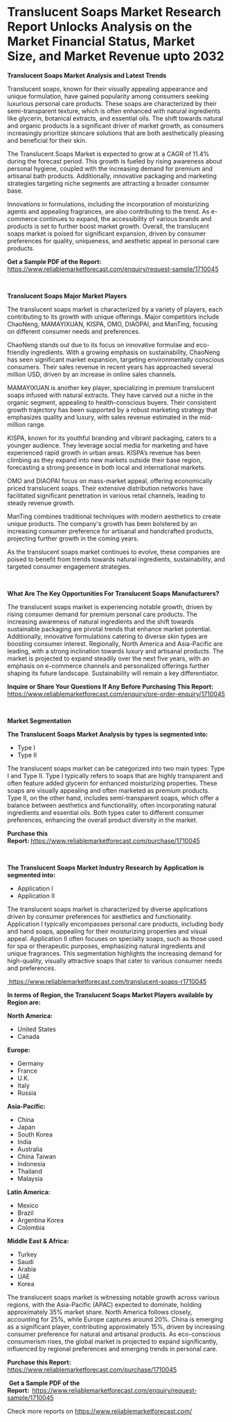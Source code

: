 <p><h1>Translucent Soaps Market Research Report Unlocks Analysis on the Market Financial Status, Market Size, and Market Revenue upto 2032</h1></p><p><strong>Translucent Soaps Market Analysis and Latest Trends</strong></p>
<p><p>Translucent soaps, known for their visually appealing appearance and unique formulation, have gained popularity among consumers seeking luxurious personal care products. These soaps are characterized by their semi-transparent texture, which is often enhanced with natural ingredients like glycerin, botanical extracts, and essential oils. The shift towards natural and organic products is a significant driver of market growth, as consumers increasingly prioritize skincare solutions that are both aesthetically pleasing and beneficial for their skin.</p><p>The Translucent Soaps Market is expected to grow at a CAGR of 11.4% during the forecast period. This growth is fueled by rising awareness about personal hygiene, coupled with the increasing demand for premium and artisanal bath products. Additionally, innovative packaging and marketing strategies targeting niche segments are attracting a broader consumer base.</p><p>Innovations in formulations, including the incorporation of moisturizing agents and appealing fragrances, are also contributing to the trend. As e-commerce continues to expand, the accessibility of various brands and products is set to further boost market growth. Overall, the translucent soaps market is poised for significant expansion, driven by consumer preferences for quality, uniqueness, and aesthetic appeal in personal care products.</p></p>
<p><strong>Get a Sample PDF of the Report:&nbsp;</strong> <a href="https://www.reliablemarketforecast.com/enquiry/request-sample/1710045?utm_campaign=2479&utm_medium=2&utm_source=Github&utm_content=ia&utm_term=27032025&utm_id=translucent-soaps">https://www.reliablemarketforecast.com/enquiry/request-sample/1710045</a></p>
<p>&nbsp;</p>
<p><strong>Translucent Soaps Major Market Players</strong></p>
<p><p>The translucent soaps market is characterized by a variety of players, each contributing to its growth with unique offerings. Major competitors include ChaoNeng, MAMAYIXUAN, KISPA, OMO, DIAOPAI, and ManTing, focusing on different consumer needs and preferences.</p><p>ChaoNeng stands out due to its focus on innovative formulae and eco-friendly ingredients. With a growing emphasis on sustainability, ChaoNeng has seen significant market expansion, targeting environmentally conscious consumers. Their sales revenue in recent years has approached several million USD, driven by an increase in online sales channels.</p><p>MAMAYIXUAN is another key player, specializing in premium translucent soaps infused with natural extracts. They have carved out a niche in the organic segment, appealing to health-conscious buyers. Their consistent growth trajectory has been supported by a robust marketing strategy that emphasizes quality and luxury, with sales revenue estimated in the mid-million range.</p><p>KISPA, known for its youthful branding and vibrant packaging, caters to a younger audience. They leverage social media for marketing and have experienced rapid growth in urban areas. KISPA’s revenue has been climbing as they expand into new markets outside their base region, forecasting a strong presence in both local and international markets.</p><p>OMO and DIAOPAI focus on mass-market appeal, offering economically priced translucent soaps. Their extensive distribution networks have facilitated significant penetration in various retail channels, leading to steady revenue growth.</p><p>ManTing combines traditional techniques with modern aesthetics to create unique products. The company's growth has been bolstered by an increasing consumer preference for artisanal and handcrafted products, projecting further growth in the coming years.</p><p>As the translucent soaps market continues to evolve, these companies are poised to benefit from trends towards natural ingredients, sustainability, and targeted consumer engagement strategies.</p></p>
<p>&nbsp;</p>
<p><strong>What Are The Key Opportunities For Translucent Soaps Manufacturers?</strong></p>
<p><p>The translucent soaps market is experiencing notable growth, driven by rising consumer demand for premium personal care products. The increasing awareness of natural ingredients and the shift towards sustainable packaging are pivotal trends that enhance market potential. Additionally, innovative formulations catering to diverse skin types are boosting consumer interest. Regionally, North America and Asia-Pacific are leading, with a strong inclination towards luxury and artisanal products. The market is projected to expand steadily over the next five years, with an emphasis on e-commerce channels and personalized offerings further shaping its future landscape. Sustainability will remain a key differentiator.</p></p>
<p><strong>Inquire or Share Your Questions If Any Before Purchasing This Report:</strong> <a href="https://www.reliablemarketforecast.com/enquiry/pre-order-enquiry/1710045?utm_campaign=2479&utm_medium=2&utm_source=Github&utm_content=ia&utm_term=27032025&utm_id=translucent-soaps">https://www.reliablemarketforecast.com/enquiry/pre-order-enquiry/1710045</a></p>
<p>&nbsp;</p>
<p><strong>Market Segmentation</strong></p>
<p><strong>The Translucent Soaps Market Analysis by types is segmented into:</strong></p>
<p><ul><li>Type I</li><li>Type II</li></ul></p>
<p><p>The translucent soaps market can be categorized into two main types: Type I and Type II. Type I typically refers to soaps that are highly transparent and often feature added glycerin for enhanced moisturizing properties. These soaps are visually appealing and often marketed as premium products. Type II, on the other hand, includes semi-transparent soaps, which offer a balance between aesthetics and functionality, often incorporating natural ingredients and essential oils. Both types cater to different consumer preferences, enhancing the overall product diversity in the market.</p></p>
<p><strong>Purchase this Report:&nbsp;</strong><a href="https://www.reliablemarketforecast.com/purchase/1710045?utm_campaign=2479&utm_medium=2&utm_source=Github&utm_content=ia&utm_term=27032025&utm_id=translucent-soaps">https://www.reliablemarketforecast.com/purchase/1710045</a></p>
<p>&nbsp;</p>
<p><strong>The Translucent Soaps Market Industry Research by Application is segmented into:</strong></p>
<p><ul><li>Application I</li><li>Application II</li></ul></p>
<p><p>The translucent soaps market is characterized by diverse applications driven by consumer preferences for aesthetics and functionality. Application I typically encompasses personal care products, including body and hand soaps, appealing for their moisturizing properties and visual appeal. Application II often focuses on specialty soaps, such as those used for spa or therapeutic purposes, emphasizing natural ingredients and unique fragrances. This segmentation highlights the increasing demand for high-quality, visually attractive soaps that cater to various consumer needs and preferences.</p></p>
<p><a href="https://www.reliablemarketforecast.com/translucent-soaps-r1710045?utm_campaign=2479&utm_medium=2&utm_source=Github&utm_content=ia&utm_term=27032025&utm_id=translucent-soaps">&nbsp;https://www.reliablemarketforecast.com/translucent-soaps-r1710045</a></p>
<p><strong>In terms of Region, the Translucent Soaps Market Players available by Region are:</strong></p>
<p>
    <p> <strong> North America: </strong>
        <ul>
            <li>United States</li>
            <li>Canada</li>
        </ul>
        </p> 
    <p> <strong> Europe: </strong>
        <ul>
            <li>Germany</li>
            <li>France</li>
            <li>U.K.</li>
            <li>Italy</li>
            <li>Russia</li>
        </ul>
        </p> 
    <p> <strong> Asia-Pacific: </strong>
        <ul>
            <li>China</li>
            <li>Japan</li>
            <li>South Korea</li>
            <li>India</li>
            <li>Australia</li>
            <li>China Taiwan</li>
            <li>Indonesia</li>
            <li>Thailand</li>
            <li>Malaysia</li>
        </ul>
        </p> 
    <p> <strong> Latin America: </strong>
        <ul>
            <li>Mexico</li>
            <li>Brazil</li>
            <li>Argentina Korea</li>
            <li>Colombia</li>
        </ul>
        </p> 
    <p> <strong> Middle East & Africa: </strong>
        <ul>
            <li>Turkey</li>
            <li>Saudi</li>
            <li>Arabia</li>
            <li>UAE</li>
            <li>Korea</li>
        </ul>
    </p>
    </p>
<p><p>The translucent soaps market is witnessing notable growth across various regions, with the Asia-Pacific (APAC) expected to dominate, holding approximately 35% market share. North America follows closely, accounting for 25%, while Europe captures around 20%. China is emerging as a significant player, contributing approximately 15%, driven by increasing consumer preference for natural and artisanal products. As eco-conscious consumerism rises, the global market is projected to expand significantly, influenced by regional preferences and emerging trends in personal care.</p></p>
<p><strong>Purchase this Report: </strong><a href="https://www.reliablemarketforecast.com/purchase/1710045?utm_campaign=2479&utm_medium=2&utm_source=Github&utm_content=ia&utm_term=27032025&utm_id=translucent-soaps">https://www.reliablemarketforecast.com/purchase/1710045</a></p>
<p>&nbsp;<strong>Get a Sample PDF of the Report:&nbsp;&nbsp;</strong><a href="https://www.reliablemarketforecast.com/enquiry/request-sample/1710045?utm_campaign=2479&utm_medium=2&utm_source=Github&utm_content=ia&utm_term=27032025&utm_id=translucent-soaps">https://www.reliablemarketforecast.com/enquiry/request-sample/1710045</a></p>
<p><strong></strong></p>
<p>Check more reports on <a href="https://www.reliablemarketforecast.com/?utm_campaign=2479&utm_medium=2&utm_source=Github&utm_content=ia&utm_term=27032025&utm_id=translucent-soaps">https://www.reliablemarketforecast.com/</a></p>